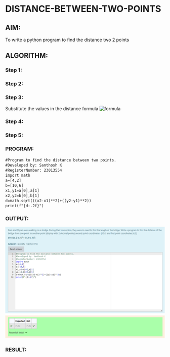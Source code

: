 # DISTANCE-BETWEEN-TWO-POINTS

## AIM:
To write a python program to find the distance two 2 points
## ALGORITHM:
### Step 1: 
### Step 2: 
### Step 3: 
Substitute the values in the distance formula  ![formula](/formula.JPG)
### Step 4: 
### Step 5: 
### PROGRAM:
```
#Program to find the distance between two points.
#Developed by: Santhosh K
#RegisterNumber: 23013554
import math
a=[4,2]
b=[10,6]
x1,y1=a[0],a[1]
x2,y2=b[0],b[1]
d=math.sqrt(((x2-x1)**2)+((y2-y1)**2))
print(f"{d:.2f}")
```

### OUTPUT:
![output](/Screenshot%202023-10-23%20142212.png)

### RESULT:
